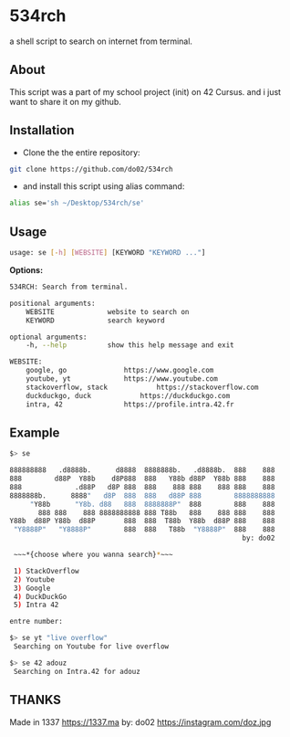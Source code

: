 # 534rch
a shell script to search on internet from terminal.

About
------

This script was a part of my school project (init) on 42 Cursus.
and i just want to share it on my github.

Installation
------------

- Clone the  the entire repository:
```sh
git clone https://github.com/do02/534rch
```

- and install this script using alias command:
```sh
alias se='sh ~/Desktop/534rch/se'
```

Usage
-----

```sh
usage: se [-h] [WEBSITE] [KEYWORD "KEYWORD ..."]
```

**Options:**

```sh
534RCH: Search from terminal.

positional arguments:
	WEBSITE				website to search on
	KEYWORD				search keyword

optional arguments:
	-h, --help			show this help message and exit

WEBSITE:
	google, go				https://www.google.com
	youtube, yt				https://www.youtube.com
	stackoverflow, stack			https://stackoverflow.com
	duckduckgo, duck			https://duckduckgo.com
	intra, 42				https://profile.intra.42.fr
```

Example
-------

```sh
$> se

888888888   .d8888b.      d8888  8888888b.   .d8888b.  888    888
888        d88P  Y88b    d8P888  888   Y88b d88P  Y88b 888    888
888             .d88P   d8P 888  888    888 888    888 888    888
8888888b.      8888"   d8P  888  888   d88P 888        8888888888
     "Y88b      "Y8b. d88   888  8888888P"  888        888    888
       888 888    888 8888888888 888 T88b   888    888 888    888
Y88b  d88P Y88b  d88P       888  888  T88b  Y88b  d88P 888    888
 "Y8888P"   "Y8888P"        888  888   T88b  "Y8888P"  888    888
                                                         by: do02

 ~~~*{choose where you wanna search}*~~~

 1) StackOverflow
 2) Youtube
 3) Google
 4) DuckDuckGo
 5) Intra 42

entre number:
```

```sh
$> se yt "live overflow"
 Searching on Youtube for live overflow
```

```sh
$> se 42 adouz
 Searching on Intra.42 for adouz
```

THANKS
-------
Made in 1337 <https://1337.ma>
by: do02 <https://instagram.com/doz.jpg>
